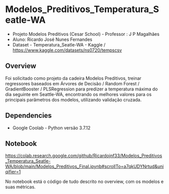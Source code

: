 # Modelos_Preditivos_Temperatura_Seatle-WA

* Projeto Modelos Preditivos (Cesar School) - Professor : J P Magalhães
* Aluno: Ricardo José Nunes Fernandes
* Dataset - Temperatura_Seatle-WA - Kaggle / https://www.kaggle.com/datasets/ns0720/tempscsv

## Overview

Foi solicitado como projeto da cadeira Modelos Preditivos, treinar regressores baseados em Árvores de Decisão / Random Forest / GradientBooster / PLSRegression para predizer a temperatura máxima do dia seguinte em Seattle-WA, encontrando os melhores valores para os principais parâmetros dos modelos, utilizando validação cruzada.

## Dependencies

* Google Coolab - Python versão 3.7.12

## Notebook

https://colab.research.google.com/github/Ricardojnf33/Modelos_Preditivos_Temperatura_Seatle-WA/blob/main/Modelos_Preditivos_Final.ipynb#scrollTo=a7qkUDYNrtud&uniqifier=1

No notebook está o código de tudo descrito no overview, com os modelos e suas métricas.


 

